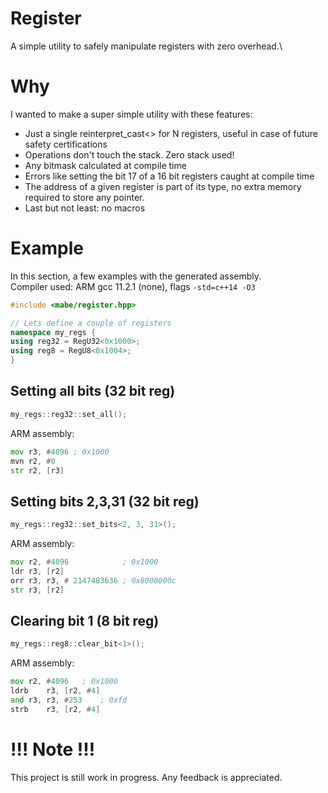 # Register

A simple utility to safely manipulate registers with zero overhead.\

# Why
I wanted to make a super simple utility with these features:

* Just a single reinterpret_cast<> for N registers, useful in case of future safety certifications
* Operations don't touch the stack. Zero stack used!
* Any bitmask calculated at compile time
* Errors like setting the bit 17 of a 16 bit registers caught at compile time
* The address of a given register is part of its type, no extra memory required to store any pointer.
* Last but not least: no macros

# Example
In this section, a few examples with the generated assembly.\
Compiler used: ARM gcc 11.2.1 (none), flags `-std=c++14 -O3`

```cpp
#include <mabe/register.hpp>

// Lets define a couple of registers
namespace my_regs {
using reg32 = RegU32<0x1000>;
using reg8 = RegU8<0x1004>;
}
```

## Setting all bits (32 bit reg)

```cpp
my_regs::reg32::set_all();
```

ARM assembly:

```asm
mov r3, #4096 ; 0x1000
mvn r2, #0
str r2, [r3]
```

## Setting bits 2,3,31 (32 bit reg)

```cpp
my_regs::reg32::set_bits<2, 3, 31>();
```

ARM assembly:

```asm
mov r2, #4096            ; 0x1000
ldr r3, [r2]
orr r3, r3, # 2147483636 ; 0x8000000c
str r3, [r2]
```

## Clearing bit 1 (8 bit reg)

```cpp
my_regs::reg8::clear_bit<1>();
```

ARM assembly:

```asm
mov	r2, #4096	; 0x1000
ldrb	r3, [r2, #4]
and	r3, r3, #253	; 0xfd
strb	r3, [r2, #4]
```

# !!! Note !!!

This project is still work in progress. Any feedback is appreciated.